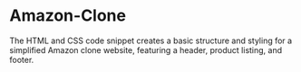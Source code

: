 # Amazon-Clone
The HTML and CSS code snippet creates a basic structure and styling for a simplified Amazon clone website, featuring a header, product listing, and footer.
